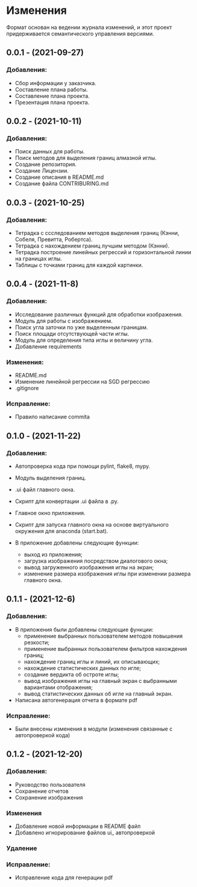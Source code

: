 # Изменения

Формат основан на ведении журнала изменений, и этот проект придерживается семантического управления версиями.

## 0.0.1 - (2021-09-27)
### Добавления:
  - Сбор информации у заказчика.
  - Составление плана работы.
  - Составление плана проекта.
  - Презентация плана проекта.

## 0.0.2 - (2021-10-11)
### Добавления:
  - Поиск данных для работы.
  - Поиск методов для выделения границ алмазной иглы.
  - Создание репозитория.
  - Создание Лицензии.
  - Создание описания в README.md
  - Создание файла CONTRIBURING.md

## 0.0.3 - (2021-10-25)
### Добавления:
  - Тетрадка с ссследованием методов выделения границ (Кэнни, Собеля, Превитта, Робертса).
  - Тетрадка с нахождением границ лучшим методом (Кэнни).
  - Тетрадка построение линейных регрессий и горизонтальной линии на границах иглы.
  - Таблицы с точками границ для каждой картинки.

## 0.0.4 - (2021-11-8)
### Добавления:
  - Исследование различных функций для обработки изображения.
  - Модуль для работы с изображением.
  - Поиск угла заточки по уже выделенным границам.
  - Поиск площади отсутствующей части иглы.
  - Модуль для определения типа иглы и величину угла.
  - Добавление requirements

### Изменения:
  - README.md
  - Изменение линейной регрессии на SGD регрессию
  - .gitignore

### Исправление:
  - Правило написание commita

## 0.1.0 - (2021-11-22)
### Добавления:
   - Автопроверка кода при помощи pylint, flake8, mypy.
   - Модуль выделения границ.
   - .ui файл главного окна.
   - Скрипт для конвертации .ui файла в .py.
   - Главное окно приложения.
   - Скрипт для запуска главного окна на основе виртуального окружения для anaconda (start.bat).

   - В приложение добавлены следующие функции:
      - выход из приложения;
      - загрузка изображения посредством диалогового окна;
      - вывод загруженного изображения иглы на экран;
      - изменение размера изображения иглы при изменении размера главного окна.
  
## 0.1.1 - (2021-12-6)
### Добавления:
   - В приложения были добавлены следующие функции:
      - применение выбранных пользователем методов повышения резкости;
      - применение выбранных пользователем фильтров нахождения границ;
      - нахождение границ иглы и линий, их описывающих;
      - нахождение статистических данных по игле;
      - создание вердикта об остроте иглы;
      - вывод изображения иглы на главный экран с выбранными вариантами отображения;
      - вывод статистических данных об игле на главный экран.
   - Написана автогенерация отчета в формате pdf 

### Исправление:
   - Были внесены изменения в модули (изменения связанные с автопроверкой кода)

## 0.1.2 - (2021-12-20)
### Добавления:
   - Руководство пользователя
   - Сохранение отчетов
   - Сохранение изображения
### Изменения
  - Добавление новой информации в README файл
  - Добавлено игнорирование файлов ui_ автопроверкой
### Удаление
### Исправление:
  - Исправление кода для генерации pdf
